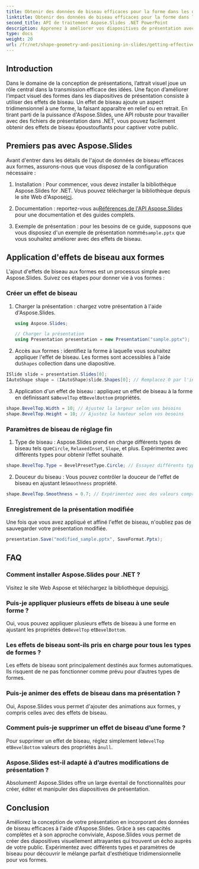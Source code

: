 ```yaml
---
title: Obtenir des données de biseau efficaces pour la forme dans les diapositives de présentation
linktitle: Obtenir des données de biseau efficaces pour la forme dans les diapositives de présentation
second_title: API de traitement Aspose.Slides .NET PowerPoint
description: Apprenez à améliorer vos diapositives de présentation avec des données de biseau efficaces à l'aide d'Aspose.Slides. Un guide complet avec des instructions étape par étape et un exemple de code.
type: docs
weight: 20
url: /fr/net/shape-geometry-and-positioning-in-slides/getting-effective-bevel-data/
---
```


## Introduction

Dans le domaine de la conception de présentations, l’attrait visuel joue un rôle central dans la transmission efficace des idées. Une façon d’améliorer l’impact visuel des formes dans les diapositives de présentation consiste à utiliser des effets de biseau. Un effet de biseau ajoute un aspect tridimensionnel à une forme, la faisant apparaître en relief ou en retrait. En tirant parti de la puissance d'Aspose.Slides, une API robuste pour travailler avec des fichiers de présentation dans .NET, vous pouvez facilement obtenir des effets de biseau époustouflants pour captiver votre public.

## Premiers pas avec Aspose.Slides

Avant d'entrer dans les détails de l'ajout de données de biseau efficaces aux formes, assurons-nous que vous disposez de la configuration nécessaire :

1.  Installation : Pour commencer, vous devez installer la bibliothèque Aspose.Slides for .NET. Vous pouvez télécharger la bibliothèque depuis le site Web d'Aspose[ici](https://releases.aspose.com/slides/net/).

2.  Documentation : reportez-vous au[Références de l'API Aspose.Slides](https://reference.aspose.com/slides/net/) pour une documentation et des guides complets.

3.  Exemple de présentation : pour les besoins de ce guide, supposons que vous disposiez d'un exemple de présentation nommé`sample.pptx` que vous souhaitez améliorer avec des effets de biseau.

## Application d'effets de biseau aux formes

L'ajout d'effets de biseau aux formes est un processus simple avec Aspose.Slides. Suivez ces étapes pour donner vie à vos formes :

### Créer un effet de biseau

1. Charger la présentation : chargez votre présentation à l'aide d'Aspose.Slides.
   
   ```csharp
   using Aspose.Slides;
   
   // Charger la présentation
   using Presentation presentation = new Presentation("sample.pptx");
   ```

2.  Accès aux formes : identifiez la forme à laquelle vous souhaitez appliquer l'effet de biseau. Les formes sont accessibles à l'aide du`Shapes` collection dans une diapositive.

   ```csharp
   ISlide slide = presentation.Slides[0];
   IAutoShape shape = (IAutoShape)slide.Shapes[0]; // Remplacez 0 par l'index de forme
   ```

3.  Application d'un effet de biseau : appliquez un effet de biseau à la forme en définissant sa`BevelTop` et`BevelBottom` propriétés.

   ```csharp
   shape.BevelTop.Width = 10; // Ajustez la largeur selon vos besoins
   shape.BevelTop.Height = 10; // Ajustez la hauteur selon vos besoins
   ```

### Paramètres de biseau de réglage fin

1.  Type de biseau : Aspose.Slides prend en charge différents types de biseau tels que`Circle`, `RelaxedInset`, `Slope`, et plus. Expérimentez avec différents types pour obtenir l’effet souhaité.

   ```csharp
   shape.BevelTop.Type = BevelPresetType.Circle; // Essayez différents types
   ```

2.  Douceur du biseau : Vous pouvez contrôler la douceur de l'effet de biseau en ajustant le`Smoothness` propriété.

   ```csharp
   shape.BevelTop.Smoothness = 0.7; // Expérimentez avec des valeurs comprises entre 0 et 1
   ```

### Enregistrement de la présentation modifiée

Une fois que vous avez appliqué et affiné l'effet de biseau, n'oubliez pas de sauvegarder votre présentation modifiée.

```csharp
presentation.Save("modified_sample.pptx", SaveFormat.Pptx);
```

## FAQ

### Comment installer Aspose.Slides pour .NET ?

 Visitez le site Web Aspose et téléchargez la bibliothèque depuis[ici](https://releases.aspose.com/slides/net/).

### Puis-je appliquer plusieurs effets de biseau à une seule forme ?

 Oui, vous pouvez appliquer plusieurs effets de biseau à une forme en ajustant les propriétés de`BevelTop` et`BevelBottom`.

### Les effets de biseau sont-ils pris en charge pour tous les types de formes ?

Les effets de biseau sont principalement destinés aux formes automatiques. Ils risquent de ne pas fonctionner comme prévu pour d’autres types de formes.

### Puis-je animer des effets de biseau dans ma présentation ?

Oui, Aspose.Slides vous permet d'ajouter des animations aux formes, y compris celles avec des effets de biseau.

### Comment puis-je supprimer un effet de biseau d’une forme ?

 Pour supprimer un effet de biseau, réglez simplement le`BevelTop` et`BevelBottom` valeurs des propriétés à`null`.

### Aspose.Slides est-il adapté à d’autres modifications de présentation ?

Absolument! Aspose.Slides offre un large éventail de fonctionnalités pour créer, éditer et manipuler des diapositives de présentation.

## Conclusion

Améliorez la conception de votre présentation en incorporant des données de biseau efficaces à l'aide d'Aspose.Slides. Grâce à ses capacités complètes et à son approche conviviale, Aspose.Slides vous permet de créer des diapositives visuellement attrayantes qui trouvent un écho auprès de votre public. Expérimentez avec différents types et paramètres de biseau pour découvrir le mélange parfait d'esthétique tridimensionnelle pour vos formes.